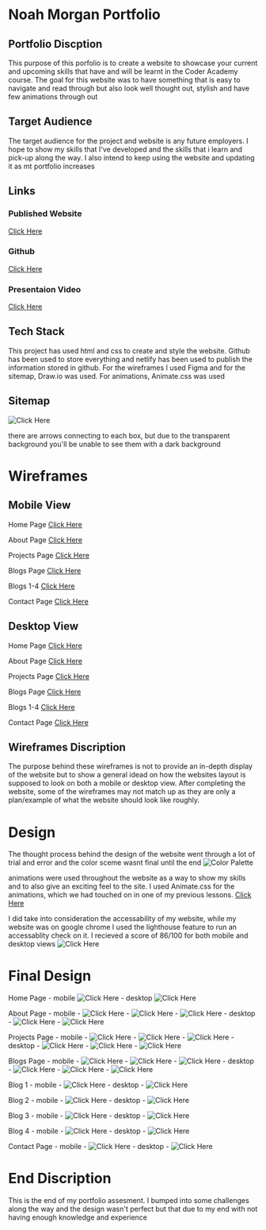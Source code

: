 # Noah Morgan Portfolio

## Portfolio Discption

This purpose of this porfolio is to create a website to showcase your current and upcoming skills that have and will be learnt in the Coder Academy course. The goal for this website was to have something that is easy to navigate and read through but also look well thought out, stylish and have few animations through out

## Target Audience
The target audience for the project and website is any future employers. I hope to show my skills that I've developed and the skills that i learn and pick-up along the way. I also intend to keep using the website and updating it as mt portfolio increases

## Links

### Published Website
[Click Here](https://noahmorgan.netlify.app)

### Github
[Click Here](https://github.com/Noah-Morgan2/Portfolio)

### Presentaion Video
[Click Here](https://youtu.be/fX2LxpWEi28)

## Tech Stack
This project has used html and css to create and style the website. Github has been used to store everything and netlify has been used to publish the information stored in github. For the wireframes I used Figma and for the sitemap, Draw.io was used. For animations, Animate.css was used




## Sitemap
![Click Here](docs/sitemap1.png)

there are arrows connecting to each box, but due to the transparent background you'll be unable to see them with a dark background

# Wireframes

## Mobile View 
Home Page [Click Here](<docs/wireframes/home page mobile.pdf>)


About Page [Click Here](<docs/wireframes/about page mobile.pdf>)


Projects Page [Click Here](<docs/wireframes/projects page mobile.pdf>)


Blogs Page [Click Here](<docs/wireframes/blogs page mobile.pdf>)


Blogs 1-4 [Click Here](<docs/wireframes/blogs 1-4 mobile.pdf>)


Contact Page [Click Here](<docs/wireframes/contact page mobile.pdf>)


## Desktop View
Home Page [Click Here](<docs/wireframes/home page wireframe.pdf>)


About Page [Click Here](<docs/wireframes/about page wireframe.pdf>)


Projects Page [Click Here](<docs/wireframes/projects page wireframe.pdf>)


Blogs Page [Click Here](<docs/wireframes/blogs page mobile.pdf>)


Blogs 1-4 [Click Here](<docs/wireframes/blogs 1-4 wireframe.pdf>)


Contact Page [Click Here](<docs/wireframes/contact page wireframe.pdf>)


## Wireframes Discription
The purpose behind these wireframes is not to provide an in-depth display of the website but to show a general idead on how the websites layout is supposed to look on both a mobile or desktop view. After completing the website, some of the wireframes may not match up as they are only a plan/example of what the website should look like roughly.


# Design
The thought process behind the design of the website went through a lot of trial and error and the color sceme wasnt final until the end 
![Color Palette](<docs/Screenshots/color palette.png>)

animations were used throughout the website as a way to show my skills and to also give an exciting feel to the site. I used Animate.css for the animations, which we had touched on in one of my previous lessons.
[Click Here](https://animate.style)

I did take into consideration the accessability of my website, while my website was on google chrome I used the lighthouse feature to run an accessablity check on it. I recieved a score of 86/100 for both mobile and desktop views
![Click Here](<docs/Screenshots/lighthouse score.png>)


# Final Design
Home Page 
        - mobile ![Click Here](<docs/Screenshots/final home page mobile.png>)
        - desktop ![Click Here](<docs/Screenshots/Final Home Page Desktop.png>)

About Page 
        - mobile - ![Click Here](<docs/Screenshots/final about page 1 mobile.png>)
                 - ![Click Here](<docs/Screenshots/final about page 2 mobile.png>)
                 - ![Click Here](<docs/Screenshots/final about page 3 mobile.png>)
        - desktop - ![Click Here](<docs/Screenshots/Final About Page 1 desktop.png>)
                  - ![Click Here](<docs/Screenshots/Final About Page 2 desktop.png>)

Projects Page
        - mobile - ![Click Here](<docs/Screenshots/Final projects page 1 mobile.png>)
                 - ![Click Here](<docs/Screenshots/final projects page 2 mobile.png>)
                 - ![Click Here](<docs/Screenshots/final projects page 3 mobile.png>)
        - desktop - ![Click Here](<docs/Screenshots/Final Projects Page 1 desktop.png>)
                 - ![Click Here](<docs/Screenshots/Final Projects page 2 desktop.png>)
                 - ![Click Here](<docs/Screenshots/final projects page 3 desktop.png>)

Blogs Page
        - mobile - ![Click Here](<docs/Screenshots/final blog page 1 mobile.png>)
                 - ![Click Here](<docs/Screenshots/final blog page 2 mobile.png>)
                 - ![Click Here](<docs/Screenshots/final blog page 3 mobile.png>)
        - desktop - ![Click Here](<docs/Screenshots/final blog page 1 desktop.png>)
                 - ![Click Here](<docs/Screenshots/final blog page2 desktop.png>)
                 - ![Click Here](<docs/Screenshots/final blogs page 3 desktop.png>)

Blog 1
        - mobile - ![Click Here](<docs/Screenshots/final blog 1 mobile.png>)
        - desktop - ![Click Here](<docs/Screenshots/final blog 1 desktop.png>)

Blog 2
        - mobile - ![Click Here](<docs/Screenshots/final blog 2 mobile.png>)
        - desktop - ![Click Here](<docs/Screenshots/final blog 2 desktop.png>)

Blog 3 
        - mobile - ![Click Here](<docs/Screenshots/final blog 3 mobile.png>)
        - desktop - ![Click Here](<docs/Screenshots/final blog 3 desktop.png>)

Blog 4
        - mobile - ![Click Here](<docs/Screenshots/final blog 4 mobile.png>)
        - desktop - ![Click Here](<docs/Screenshots/final blog 4 desktop.png>)

Contact Page 
        - mobile - ![Click Here](<docs/Screenshots/final contact page mobile.png>)
        - desktop - ![Click Here](<docs/Screenshots/final contact page desktop.png>)

# End Discription
This is the end of my portfolio assesment. I bumped into some challenges along the way and the design wasn't perfect but that due to my end with not having enough knowledge and experience


